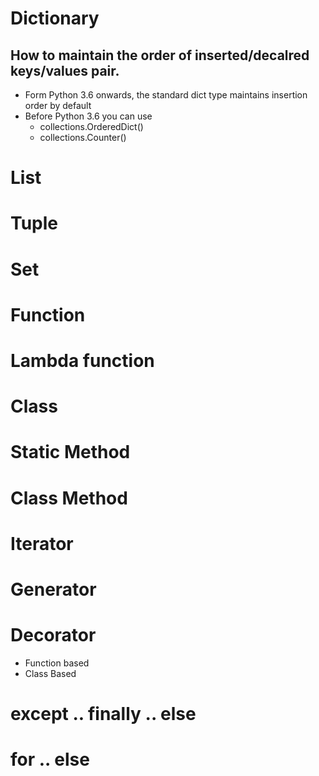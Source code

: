# Dictionary

## How to maintain the order of inserted/decalred keys/values pair.
- Form Python 3.6 onwards, the standard dict type maintains insertion order by default
- Before Python 3.6 you can use
  - collections.OrderedDict()
  - collections.Counter()
 
# List
# Tuple
# Set
# Function
# Lambda function
# Class
# Static Method
# Class Method
# Iterator
# Generator
# Decorator
- Function based
- Class Based
# except .. finally .. else
# for .. else
